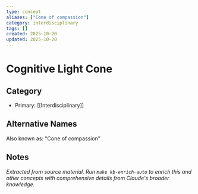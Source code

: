 ```yaml
---
type: concept
aliases: ["Cone of compassion"]
category: interdisciplinary
tags: []
created: 2025-10-20
updated: 2025-10-20
---
```


# Cognitive Light Cone

## Category

- Primary: [[Interdisciplinary]]

## Alternative Names

Also known as: "Cone of compassion"

## Notes

*Extracted from source material. Run `make kb-enrich-auto` to enrich this and other concepts with comprehensive details from Claude's broader knowledge.*
